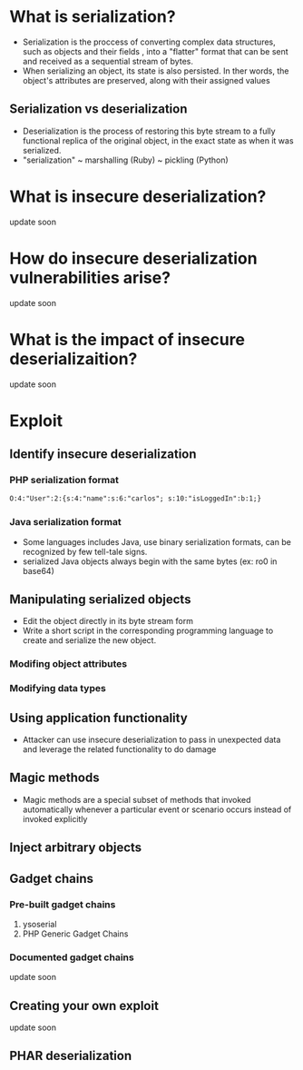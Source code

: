 

# What is serialization?
- Serialization is the proccess of converting complex data structures, such as objects and their fields , into a "flatter" format that can be sent and received as a sequential stream of bytes.
- When serializing an object, its state is also persisted. In ther words, the object's attributes are preserved, along with their assigned values

## Serialization vs deserialization
- Deserialization is the process of restoring this byte stream to a fully functional replica of the original object, in the exact state as when it was serialized.
- "serialization" ~ marshalling (Ruby) ~ pickling (Python)

# What is insecure deserialization?
update soon 



# How do insecure deserialization vulnerabilities  arise?
update soon 

# What is the impact of insecure deserializaition? 
update soon 

# Exploit

## Identify insecure deserialization

### PHP serialization format
```txt
O:4:"User":2:{s:4:"name":s:6:"carlos"; s:10:"isLoggedIn":b:1;}
```
### Java serialization format
- Some languages includes Java, use binary serialization formats, can be recognized by few tell-tale signs.
- serialized Java objects always begin with the same bytes (ex: ro0 in base64)

## Manipulating serialized objects
- Edit the object directly in its byte stream form
- Write a short script in the corresponding programming language to create and serialize the new object.

### Modifing object attributes
### Modifying data types

## Using application functionality
- Attacker can use insecure deserialization to pass in unexpected data and leverage the related functionality to do damage

## Magic methods
- Magic methods are a special subset of methods that invoked automatically whenever a particular event or scenario occurs instead of invoked explicitly


## Inject arbitrary objects


## Gadget chains

### Pre-built gadget chains
1. ysoserial
2. PHP Generic Gadget Chains

### Documented gadget chains
update soon 
## Creating your own exploit
update soon 
## PHAR deserialization


